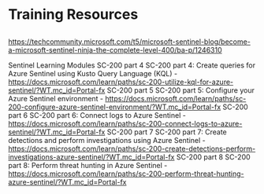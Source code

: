 # Training Resources

## 
https://techcommunity.microsoft.com/t5/microsoft-sentinel-blog/become-a-microsoft-sentinel-ninja-the-complete-level-400/ba-p/1246310

Sentinel Learning Modules
SC-200 part 4	SC-200 part 4: Create queries for Azure Sentinel using Kusto Query Language (KQL) - https://docs.microsoft.com/learn/paths/sc-200-utilize-kql-for-azure-sentinel/?WT.mc_id=Portal-fx
SC-200 part 5	SC-200 part 5: Configure your Azure Sentinel environment - https://docs.microsoft.com/learn/paths/sc-200-configure-azure-sentinel-environment/?WT.mc_id=Portal-fx
SC-200 part 6	SC-200 part 6: Connect logs to Azure Sentinel - https://docs.microsoft.com/learn/paths/sc-200-connect-logs-to-azure-sentinel/?WT.mc_id=Portal-fx
SC-200 part 7	SC-200 part 7: Create detections and perform investigations using Azure Sentinel - https://docs.microsoft.com/learn/paths/sc-200-create-detections-perform-investigations-azure-sentinel/?WT.mc_id=Portal-fx
SC-200 part 8	SC-200 part 8: Perform threat hunting in Azure Sentinel - https://docs.microsoft.com/learn/paths/sc-200-perform-threat-hunting-azure-sentinel/?WT.mc_id=Portal-fx


